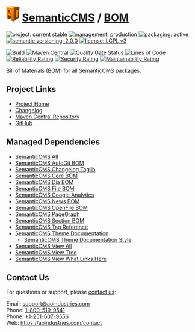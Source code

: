 # [<img src="ao-logo.png" alt="AO Logo" width="35" height="40">](https://github.com/ao-apps) [SemanticCMS](https://github.com/ao-apps/semanticcms) / [BOM](https://github.com/ao-apps/semanticcms-bom)

[![project: current stable](https://semanticcms.com/ao-badges/project-current-stable.svg)](https://aoindustries.com/life-cycle#project-current-stable)
[![management: production](https://semanticcms.com/ao-badges/management-production.svg)](https://aoindustries.com/life-cycle#management-production)
[![packaging: active](https://semanticcms.com/ao-badges/packaging-active.svg)](https://aoindustries.com/life-cycle#packaging-active)  
[![semantic versioning: 2.0.0](https://semanticcms.com/ao-badges/semver-2.0.0.svg)](http://semver.org/spec/v2.0.0.html)
[![license: LGPL v3](https://semanticcms.com/ao-badges/license-lgpl-3.0.svg)](https://www.gnu.org/licenses/lgpl-3.0)

[![Build](https://github.com/ao-apps/semanticcms-bom/workflows/Build/badge.svg?branch=1.x)](https://github.com/ao-apps/semanticcms-bom/actions?query=workflow%3ABuild)
[![Maven Central](https://maven-badges.herokuapp.com/maven-central/com.semanticcms/semanticcms-bom/badge.svg)](https://maven-badges.herokuapp.com/maven-central/com.semanticcms/semanticcms-bom)
[![Quality Gate Status](https://sonarcloud.io/api/project_badges/measure?branch=1.x&project=com.semanticcms%3Asemanticcms-bom&metric=alert_status)](https://sonarcloud.io/dashboard?branch=1.x&id=com.semanticcms%3Asemanticcms-bom)
[![Lines of Code](https://sonarcloud.io/api/project_badges/measure?branch=1.x&project=com.semanticcms%3Asemanticcms-bom&metric=ncloc)](https://sonarcloud.io/component_measures?branch=1.x&id=com.semanticcms%3Asemanticcms-bom&metric=ncloc)  
[![Reliability Rating](https://sonarcloud.io/api/project_badges/measure?branch=1.x&project=com.semanticcms%3Asemanticcms-bom&metric=reliability_rating)](https://sonarcloud.io/component_measures?branch=1.x&id=com.semanticcms%3Asemanticcms-bom&metric=Reliability)
[![Security Rating](https://sonarcloud.io/api/project_badges/measure?branch=1.x&project=com.semanticcms%3Asemanticcms-bom&metric=security_rating)](https://sonarcloud.io/component_measures?branch=1.x&id=com.semanticcms%3Asemanticcms-bom&metric=Security)
[![Maintainability Rating](https://sonarcloud.io/api/project_badges/measure?branch=1.x&project=com.semanticcms%3Asemanticcms-bom&metric=sqale_rating)](https://sonarcloud.io/component_measures?branch=1.x&id=com.semanticcms%3Asemanticcms-bom&metric=Maintainability)

Bill of Materials (BOM) for all [SemanticCMS](https://github.com/ao-apps/semanticcms) packages.

## Project Links
* [Project Home](https://semanticcms.com/bom/)
* [Changelog](https://semanticcms.com/bom/changelog)
* [Maven Central Repository](https://central.sonatype.com/search?namespace=com.semanticcms&q=a%3Asemanticcms-bom)
* [GitHub](https://github.com/ao-apps/semanticcms-bom)

## Managed Dependencies
* [SemanticCMS All](https://github.com/ao-apps/semanticcms-all)
* [SemanticCMS AutoGit BOM](https://github.com/ao-apps/semanticcms-autogit-bom)
* [SemanticCMS Changelog Taglib](https://github.com/ao-apps/semanticcms-changelog-taglib)
* [SemanticCMS Core BOM](https://github.com/ao-apps/semanticcms-core-bom)
* [SemanticCMS Dia BOM](https://github.com/ao-apps/semanticcms-dia-bom)
* [SemanticCMS File BOM](https://github.com/ao-apps/semanticcms-file-bom)
* [SemanticCMS Google Analytics](https://github.com/ao-apps/semanticcms-google-analytics)
* [SemanticCMS News BOM](https://github.com/ao-apps/semanticcms-news-bom)
* [SemanticCMS OpenFile BOM](https://github.com/ao-apps/semanticcms-openfile-bom)
* [SemanticCMS PageGraph](https://github.com/ao-apps/semanticcms-pagegraph)
* [SemanticCMS Section BOM](https://github.com/ao-apps/semanticcms-section-bom)
* [SemanticCMS Tag Reference](https://github.com/ao-apps/semanticcms-tag-reference)
* [SemanticCMS Theme Documentation](https://github.com/ao-apps/semanticcms-theme-documentation)
    * [SemanticCMS Theme Documentation Style](https://github.com/ao-apps/semanticcms-theme-documentation-style)
* [SemanticCMS View All](https://github.com/ao-apps/semanticcms-view-all)
* [SemanticCMS View Tree](https://github.com/ao-apps/semanticcms-view-tree)
* [SemanticCMS View What Links Here](https://github.com/ao-apps/semanticcms-view-what-links-here)

## Contact Us
For questions or support, please [contact us](https://aoindustries.com/contact):

Email: [support@aoindustries.com](mailto:support@aoindustries.com)  
Phone: [1-800-519-9541](tel:1-800-519-9541)  
Phone: [+1-251-607-9556](tel:+1-251-607-9556)  
Web: https://aoindustries.com/contact
